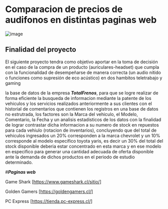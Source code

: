# Comparacion de precios de audifonos en distintas paginas web

![image](https://www.cadenadial.com/wp-content/uploads/2018/04/GettyImages-511030196.jpg)

## Finalidad del proyecto


El siguiente proyecto tendra como objetivo aportar en la toma de decisión en el caso de la compra de un producto (auriculares-headset) que cumpla con la funcionalidad de desempeñarse de manera correcta (un audio nítido o funciones como supresión de eco acústico) en dos hambitos teletrabajo y gaming  


la base de datos de la empresa **_TotalFrenos_**, para que se logre realizar de forma eficiente la busqueda de informacion mediante la patente de los vehiculos y los servicios realizados anteriormente a sus clientes con el historial de comentarios que contienen  los registros en una base de datos no estrutrada, los factores son la Marca del vehiculo, el Modelo, Comentario, la Fecha y un analisis estadisticos de los datos con la finalidad de lograr contrastar dicha informacion a su numero de stock en repuestos para cada vehiulo (rotacion de inventarios), concluyendo que del total de vehiculos ingresados un 20% corresponden a la marca chevrolet y un 10% corresponde al modelo especifico toyota yaris, es decir un 30% del total del stock disponible deberia estar concentrado en esta marca y en ese modelo en especifico para generar una cantidad adecuada de oferta disponible ante la demanda de dichos productos en el periodo de estudio determinado. 

#**_Paginas web_** 

Game Shark [https://www.gameshark.cl/sitio/]

Golden Gamers [https://goldengamers.cl/]

PC Express [https://tienda.pc-express.cl/]














